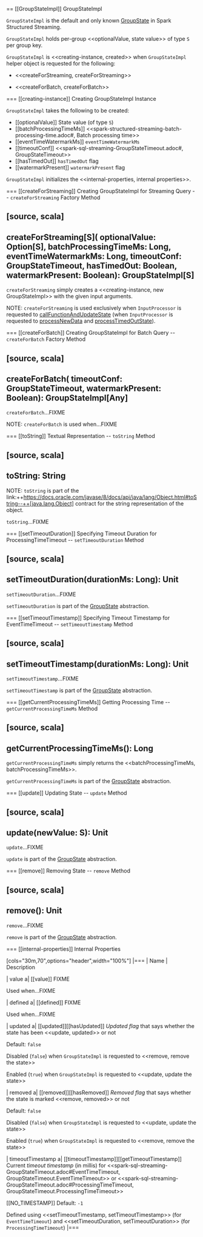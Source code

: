 == [[GroupStateImpl]] GroupStateImpl

`GroupStateImpl` is the default and only known [GroupState](GroupState.md) in Spark Structured Streaming.

`GroupStateImpl` holds per-group <<optionalValue, state value>> of type `S` per group key.

`GroupStateImpl` is <<creating-instance, created>> when `GroupStateImpl` helper object is requested for the following:

* <<createForStreaming, createForStreaming>>

* <<createForBatch, createForBatch>>

=== [[creating-instance]] Creating GroupStateImpl Instance

`GroupStateImpl` takes the following to be created:

* [[optionalValue]] State value (of type `S`)
* [[batchProcessingTimeMs]] <<spark-structured-streaming-batch-processing-time.adoc#, Batch processing time>>
* [[eventTimeWatermarkMs]] `eventTimeWatermarkMs`
* [[timeoutConf]] <<spark-sql-streaming-GroupStateTimeout.adoc#, GroupStateTimeout>>
* [[hasTimedOut]] `hasTimedOut` flag
* [[watermarkPresent]] `watermarkPresent` flag

`GroupStateImpl` initializes the <<internal-properties, internal properties>>.

=== [[createForStreaming]] Creating GroupStateImpl for Streaming Query -- `createForStreaming` Factory Method

[source, scala]
----
createForStreaming[S](
  optionalValue: Option[S],
  batchProcessingTimeMs: Long,
  eventTimeWatermarkMs: Long,
  timeoutConf: GroupStateTimeout,
  hasTimedOut: Boolean,
  watermarkPresent: Boolean): GroupStateImpl[S]
----

`createForStreaming` simply creates a <<creating-instance, new GroupStateImpl>> with the given input arguments.

NOTE: `createForStreaming` is used exclusively when `InputProcessor` is requested to [callFunctionAndUpdateState](InputProcessor.md#callFunctionAndUpdateState) (when `InputProcessor` is requested to [processNewData](InputProcessor.md#processNewData) and [processTimedOutState](InputProcessor.md#processTimedOutState)).

=== [[createForBatch]] Creating GroupStateImpl for Batch Query -- `createForBatch` Factory Method

[source, scala]
----
createForBatch(
  timeoutConf: GroupStateTimeout,
  watermarkPresent: Boolean): GroupStateImpl[Any]
----

`createForBatch`...FIXME

NOTE: `createForBatch` is used when...FIXME

=== [[toString]] Textual Representation -- `toString` Method

[source, scala]
----
toString: String
----

NOTE: `toString` is part of the link:++https://docs.oracle.com/javase/8/docs/api/java/lang/Object.html#toString--++[java.lang.Object] contract for the string representation of the object.

`toString`...FIXME

=== [[setTimeoutDuration]] Specifying Timeout Duration for ProcessingTimeTimeout -- `setTimeoutDuration` Method

[source, scala]
----
setTimeoutDuration(durationMs: Long): Unit
----

`setTimeoutDuration`...FIXME

`setTimeoutDuration` is part of the [GroupState](GroupState.md#setTimeoutDuration) abstraction.

=== [[setTimeoutTimestamp]] Specifying Timeout Timestamp for EventTimeTimeout -- `setTimeoutTimestamp` Method

[source, scala]
----
setTimeoutTimestamp(durationMs: Long): Unit
----

`setTimeoutTimestamp`...FIXME

`setTimeoutTimestamp` is part of the [GroupState](GroupState.md#setTimeoutTimestamp) abstraction.

=== [[getCurrentProcessingTimeMs]] Getting Processing Time -- `getCurrentProcessingTimeMs` Method

[source, scala]
----
getCurrentProcessingTimeMs(): Long
----

`getCurrentProcessingTimeMs` simply returns the <<batchProcessingTimeMs, batchProcessingTimeMs>>.

`getCurrentProcessingTimeMs` is part of the [GroupState](GroupState.md#getCurrentProcessingTimeMs) abstraction.

=== [[update]] Updating State -- `update` Method

[source, scala]
----
update(newValue: S): Unit
----

`update`...FIXME

`update` is part of the [GroupState](GroupState.md#update) abstraction.

=== [[remove]] Removing State -- `remove` Method

[source, scala]
----
remove(): Unit
----

`remove`...FIXME

`remove` is part of the [GroupState](GroupState.md#remove) abstraction.

=== [[internal-properties]] Internal Properties

[cols="30m,70",options="header",width="100%"]
|===
| Name
| Description

| value
a| [[value]] FIXME

Used when...FIXME

| defined
a| [[defined]] FIXME

Used when...FIXME

| updated
a| [[updated]][[hasUpdated]] *Updated flag* that says whether the state has been <<update, updated>> or not

Default: `false`

Disabled (`false`) when `GroupStateImpl` is requested to <<remove, remove the state>>

Enabled (`true`) when `GroupStateImpl` is requested to <<update, update the state>>

| removed
a| [[removed]][[hasRemoved]] *Removed flag* that says whether the state is marked <<remove, removed>> or not

Default: `false`

Disabled (`false`) when `GroupStateImpl` is requested to <<update, update the state>>

Enabled (`true`) when `GroupStateImpl` is requested to <<remove, remove the state>>

| timeoutTimestamp
a| [[timeoutTimestamp]][[getTimeoutTimestamp]] Current *timeout timestamp* (in millis) for <<spark-sql-streaming-GroupStateTimeout.adoc#EventTimeTimeout, GroupStateTimeout.EventTimeTimeout>> or <<spark-sql-streaming-GroupStateTimeout.adoc#ProcessingTimeTimeout, GroupStateTimeout.ProcessingTimeTimeout>>

[[NO_TIMESTAMP]] Default: `-1`

Defined using <<setTimeoutTimestamp, setTimeoutTimestamp>> (for `EventTimeTimeout`) and <<setTimeoutDuration, setTimeoutDuration>> (for `ProcessingTimeTimeout`)
|===
